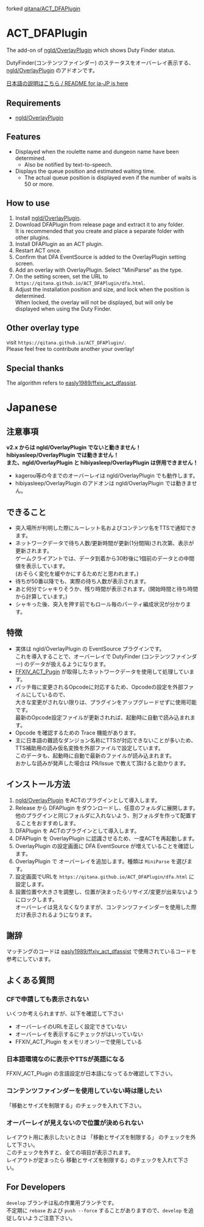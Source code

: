 #
forked [qitana/ACT_DFAPlugin](https://github.com/qitana/ACT_DFAPlugin)

# ACT_DFAPlugin

The add-on of [ngld/OverlayPlugin](https://github.com/ngld/OverlayPlugin) which shows Duty Finder status.


DutyFinder(コンテンツファインダー) のステータスをオーバーレイ表示する、[ngld/OverlayPlugin](https://github.com/ngld/OverlayPlugin) のアドオンです。  


[日本語の説明はこちら / README for ja-JP is here](#Japanese)

## Requirements

- [ngld/OverlayPlugin](https://github.com/ngld/OverlayPlugin)

## Features

- Displayed when the roulette name and dungeon name have been determined.
  - Also be notified by text-to-speech.
- Displays the queue position and estimated waiting time.
  - The actual queue position is displayed even if the number of waits is 50 or more.

## How to use

1. Install [ngld/OverlayPlugin](https://github.com/ngld/OverlayPlugin).
2. Download DFAPlugin from release page and extract it to any folder.  
It is recommended that you create and place a separate folder with other plugins.
3. Install DFAPlugin as an ACT plugin.
4. Restart ACT once.
5. Confirm that DFA EventSource is added to the OverlayPlugin setting screen.
6. Add an overlay with OverlayPlugin. Select "MiniParse" as the type.
7. On the setting screen, set the URL to `https://qitana.github.io/ACT_DFAPlugin/dfa.html`.
8. Adjust the installation position and size, and lock when the position is determined.  
When locked, the overlay will not be displayed, but will only be displayed when using the Duty Finder.


## Other overlay type

visit `https://qitana.github.io/ACT_DFAPlugin/`.  
Please feel free to contribute another your overlay!

## Special thanks

The algorithm refers to 
[easly1989/ffxiv_act_dfassist](https://github.com/easly1989/ffxiv_act_dfassist).


# Japanese

## 注意事項
**v2.x からは ngld/OverlayPlugin でないと動きません！hibiyasleep/OverlayPlugin では動きません！  
また、ngld/OverlayPlugin と hibiyasleep/OverlayPlugin は併用できません！**

- kagerou等の今までのオーバーレイは ngld/OverlayPlugin でも動作します。
- hibiyasleep/OverlayPlugin のアドオンは ngld/OverlayPlugin では動きません。

## できること
- 突入場所が判明した際にルーレット名およびコンテンツ名をTTSで通知できます。
- ネットワークデータで待ち人数/更新時間が更新(1分間隔)され次第、表示が更新されます。    
  ゲームクライアントでは、データ到着から30秒後に1個前のデータとの中間値を表示しています。  
  (おそらく変化を緩やかにするためだと思われます。)
- 待ちが50番以降でも、実際の待ち人数が表示されます。
- あと何分でシャキりそうか、残り時間が表示されます。(開始時間と待ち時間から計算しています。)
- シャキった後、突入を押す前でもロール毎のパーティ編成状況が分かります。

## 特徴
- 実体は ngld/OverlayPlugin の EventSource プラグインです。  
  これを導入することで、オーバーレイで DutyFinder (コンテンツファインダー) のデータが扱えるようになります。
- [FFXIV_ACT_Pugin](https://github.com/ravahn/FFXIV_ACT_Plugin) が取得したネットワークデータを使用して処理しています。  
- パッチ毎に変更されるOpcodeに対応するため、Opcodeの設定を外部ファイルにしているので、  
  大きな変更がされない限りは、プラグインをアップグレードせずに使用可能です。  
  最新のOpcode設定ファイルが更新されれば、起動時に自動で読み込まれます。
- Opcode を確認するための Trace 機能があります。
- 主に日本語の難読なダンジョン名称にTTSが対応できないことが多いため、  
  TTS補助用の読み仮名変換を外部ファイルで設定しています。  
  このデータも、起動時に自動で最新のファイルが読み込まれます。  
  おかしな読みが発声した場合は PR/Issue で教えて頂けると助かります。


## インストール方法
1. [ngld/OverlayPlugin](https://github.com/ngld/OverlayPlugin) をACTのプラグインとして導入します。
2. Release から DFAPlugin をダウンロードし、任意のフォルダに展開します。  
   他のプラグインと同じフォルダに入れないよう、別フォルダを作って配置することをおすすめします。
3. DFAPlugin を ACTのプラグインとして導入します。
4. DFAPlugin を OverlayPlugin に認識させるため、一度ACTを再起動します。
5. OverlayPlugin の設定画面に DFA EventSource が増えていることを確認します。
6. OverlayPlugin で オーバーレイを追加します。種類は `MiniParse` を選びます。
7. 設定画面でURLを `https://qitana.github.io/ACT_DFAPlugin/dfa.html` に設定します。
8. 設置位置や大きさを調整し、位置が決まったらリサイズ/変更が出来ないようにロックします。  
   オーバーレイは見えなくなりますが、コンテンツファインダーを使用した際だけ表示されるようになります。

## 謝辞

マッチングのコードは [easly1989/ffxiv_act_dfassist](https://github.com/easly1989/ffxiv_act_dfassist)
で使用されているコードを参考にしています。

## よくある質問

### CFで申請しても表示されない
いくつか考えられますが、以下を確認して下さい
- オーバーレイのURLを正しく設定できていない
- オーバーレイを表示するにチェックがはいっていない
- FFXIV_ACT_Plugin をメモリオンリーで使用している

### 日本語環境なのに表示やTTSが英語になる
FFXIV_ACT_Plugin の言語設定が日本語になってるか確認して下さい。

### コンテンツファインダーを使用していない時は隠したい
「移動とサイズを制限する」のチェックを入れて下さい。  

### オーバーレイが見えないので位置が決められない
レイアウト用に表示したいときは 「移動とサイズを制限する」 のチェックを外して下さい。  
このチェックを外すと、全ての項目が表示されます。  
レイアウトが定まったら 移動とサイズを制限する」のチェックを入れて下さい。

## For Developers

`develop` ブランチは私の作業用ブランチです。  
不定期に `rebase` および `push --force` することがありますので、`develop` を追従しないようご注意下さい。
